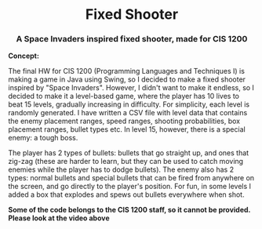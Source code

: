 <h1 align="center">Fixed Shooter</h1>
<h3 align="center">A Space Invaders inspired fixed shooter, made for CIS 1200</h3>

**Concept:**

The final HW for CIS 1200 (Programming Languages and Techniques I) is making a game in Java using Swing, so I decided to make a fixed shooter inspired by "Space Invaders". However, I didn't want to make it endless, so I decided to make it a level-based game, where the player has 10 lives to beat 15 levels, gradually increasing in difficulty. For simplicity, each level is randomly generated. I have written a CSV file with level data that contains the enemy placement ranges, speed ranges, shooting probabilities, box placement ranges, bullet types etc. In level 15, however, there is a special enemy: a tough boss.

The player has 2 types of bullets: bullets that go straight up, and ones that zig-zag (these are harder to learn, but they can be used to catch moving enemies while the player has to dodge bullets). The enemy also has 2 types: normal bullets and special bullets that can be fired from anywhere on the screen, and go directly to the player's position. For fun, in some levels I added a box that explodes and spews out bullets everywhere when shot. 

**Some of the code belongs to the CIS 1200 staff, so it cannot be provided. Please look at the video above**
